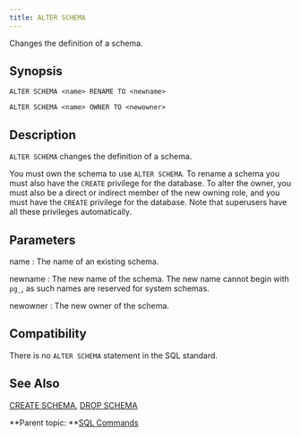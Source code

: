 ```yaml
---
title: ALTER SCHEMA 
---
```


Changes the definition of a schema.

## <a id="section2"></a>Synopsis 

``` {#sql_command_synopsis}
ALTER SCHEMA <name> RENAME TO <newname>

ALTER SCHEMA <name> OWNER TO <newowner>
```

## <a id="section3"></a>Description 

`ALTER SCHEMA` changes the definition of a schema.

You must own the schema to use `ALTER SCHEMA`. To rename a schema you must also have the `CREATE` privilege for the database. To alter the owner, you must also be a direct or indirect member of the new owning role, and you must have the `CREATE` privilege for the database. Note that superusers have all these privileges automatically.

## <a id="section4"></a>Parameters 

name
:   The name of an existing schema.

newname
:   The new name of the schema. The new name cannot begin with `pg_`, as such names are reserved for system schemas.

newowner
:   The new owner of the schema.

## <a id="section5"></a>Compatibility 

There is no `ALTER SCHEMA` statement in the SQL standard.

## <a id="section6"></a>See Also 

[CREATE SCHEMA](CREATE_SCHEMA.html), [DROP SCHEMA](DROP_SCHEMA.html)

**Parent topic: **[SQL Commands](../sql_commands/sql_ref.html)

